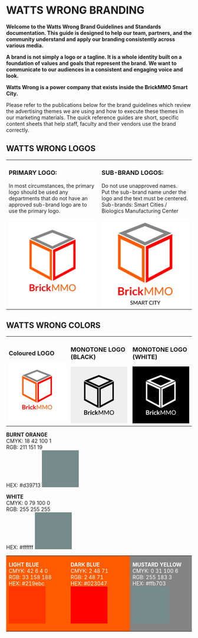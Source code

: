# WATTS WRONG BRANDING

<style>@import url("//readme.codeadam.ca/readme.css");</style>

**Welcome to the Watts Wrong Brand Guidelines and Standards documentation. This guide is designed to help our team, partners, and the community understand and apply our branding consistently across various media.**

**A brand is not simply a logo or a tagline. It is a whole identity built on a foundation of values and goals that represent the brand. We want to communicate to our audiences in a consistent and engaging voice and look.**

**Watts Wrong is a power company that exists inside the BrickMMO Smart City.**

Please refer to the publications below for the brand guidelines which review the advertising themes we are using and how to execute these themes in our marketing materials. The quick reference guides are short, specific content sheets that help staff, faculty and their vendors use the brand correctly.

## WATTS WRONG LOGOS

<table>
<tr>
<td width="50%">

<h3>PRIMARY LOGO:</h3>

<p>In most circumstances, the primary logo should be used any departments that do not have an approved sub-brand logo are to use the primary logo.</p>

<img src="png/BrickMMO_Logo_Coloured.png">

</td>
<td width="50%">

<h3>SUB-BRAND LOGOS:</h3>

<p>Do not use unapproved names.
<br>
Put the sub-brand name under the logo and the text must be centered. 
<br>
Sub-brands: Smart Cities / Biologics Manufacturing Center</p>

<img src="png/BrickMMO_Logo_Coloured_Sub.png">

</td>
</tr>
</table>

## WATTS WRONG COLORS 

<table>
<tr>
<td width="33.3%">

<h3>Coloured LOGO</h3>

<img src="png/BrickMMO_Logo_Coloured.png">

</td>
<td width="33.3%">

<h3>MONOTONE LOGO (BLACK)</h3>

<img src="png/BrickMMO_Logo_Vertical_Black_White_Background.png">

</td>
<td width="33.3%">

<h3>MONOTONE LOGO (WHITE)</h3>

<img src="png/BrickMMO_Logo_White.png">

</td>
</tr>
</table>

<table>
<tr>
<td width="33.3%" style="background-color:#ff5B00; color:#ffffff;">

**LIGHT BLUE**
<br>
CMYK: 42 6 4 0
<br>
RGB: 33 158 188  
HEX: #219ebc
<img src="Orange.jpg" width="100" height="100">
</td>
<td width="33.3%" style="background-color:#ff5b00; color:#ffffff;">

**DARK BLUE**
<br>
CMYK: 2 48 71
<br>
RGB: 2 48 71
<br>
HEX: #023047
<br>
<img src="Red.jpg" width="100" height="100">

</td>
<td width="33.3%" style="background-color:#848484; color:#ffffff;">

**MUSTARD YELLOW**
<br>
CMYK: 0 31 100 6
<br>
RGB: 255 183 3
<br>
HEX: #ffb703
<img src="Grey.jpg" width="100" height="100">
</td>

**BURNT ORANGE**
<br>
CMYK: 18 42 100 1
<br>
RGB: 211 151 19
<br>
HEX: #d39713
<img src="Grey.jpg" width="100" height="100">
</td>

**WHITE**
<br>
CMYK: 0 79 100 0
<br>
RGB: 255 255 255
<br>
HEX: #ffffff
<img src="Grey.jpg" width="100" height="100">
</td>
</tr>
</table>

